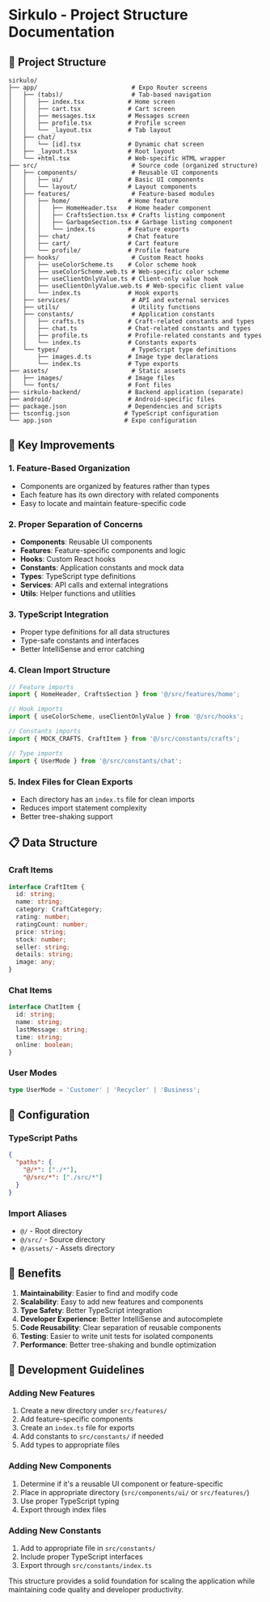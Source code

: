 # Sirkulo - Project Structure Documentation

## 📁 Project Structure

```
sirkulo/
├── app/                          # Expo Router screens
│   ├── (tabs)/                   # Tab-based navigation
│   │   ├── index.tsx            # Home screen
│   │   ├── cart.tsx             # Cart screen
│   │   ├── messages.tsx         # Messages screen
│   │   ├── profile.tsx          # Profile screen
│   │   └── _layout.tsx          # Tab layout
│   ├── chat/
│   │   └── [id].tsx             # Dynamic chat screen
│   ├── _layout.tsx              # Root layout
│   └── +html.tsx                # Web-specific HTML wrapper
├── src/                          # Source code (organized structure)
│   ├── components/               # Reusable UI components
│   │   ├── ui/                  # Basic UI components
│   │   └── layout/              # Layout components
│   ├── features/                 # Feature-based modules
│   │   ├── home/                # Home feature
│   │   │   ├── HomeHeader.tsx   # Home header component
│   │   │   ├── CraftsSection.tsx # Crafts listing component
│   │   │   ├── GarbageSection.tsx # Garbage listing component
│   │   │   └── index.ts         # Feature exports
│   │   ├── chat/                # Chat feature
│   │   ├── cart/                # Cart feature
│   │   └── profile/             # Profile feature
│   ├── hooks/                    # Custom React hooks
│   │   ├── useColorScheme.ts    # Color scheme hook
│   │   ├── useColorScheme.web.ts # Web-specific color scheme
│   │   ├── useClientOnlyValue.ts # Client-only value hook
│   │   ├── useClientOnlyValue.web.ts # Web-specific client value
│   │   └── index.ts             # Hook exports
│   ├── services/                 # API and external services
│   ├── utils/                    # Utility functions
│   ├── constants/                # Application constants
│   │   ├── crafts.ts            # Craft-related constants and types
│   │   ├── chat.ts              # Chat-related constants and types
│   │   ├── profile.ts           # Profile-related constants and types
│   │   └── index.ts             # Constants exports
│   └── types/                    # TypeScript type definitions
│       ├── images.d.ts          # Image type declarations
│       └── index.ts             # Type exports
├── assets/                       # Static assets
│   ├── images/                  # Image files
│   └── fonts/                   # Font files
├── sirkulo-backend/             # Backend application (separate)
├── android/                     # Android-specific files
├── package.json                 # Dependencies and scripts
├── tsconfig.json               # TypeScript configuration
└── app.json                    # Expo configuration
```

## 🎯 Key Improvements

### 1. **Feature-Based Organization**

- Components are organized by features rather than types
- Each feature has its own directory with related components
- Easy to locate and maintain feature-specific code

### 2. **Proper Separation of Concerns**

- **Components**: Reusable UI components
- **Features**: Feature-specific components and logic
- **Hooks**: Custom React hooks
- **Constants**: Application constants and mock data
- **Types**: TypeScript type definitions
- **Services**: API calls and external integrations
- **Utils**: Helper functions and utilities

### 3. **TypeScript Integration**

- Proper type definitions for all data structures
- Type-safe constants and interfaces
- Better IntelliSense and error catching

### 4. **Clean Import Structure**

```typescript
// Feature imports
import { HomeHeader, CraftsSection } from '@/src/features/home';

// Hook imports
import { useColorScheme, useClientOnlyValue } from '@/src/hooks';

// Constants imports
import { MOCK_CRAFTS, CraftItem } from '@/src/constants/crafts';

// Type imports
import { UserMode } from '@/src/constants/chat';
```

### 5. **Index Files for Clean Exports**

- Each directory has an `index.ts` file for clean imports
- Reduces import statement complexity
- Better tree-shaking support

## 📋 Data Structure

### Craft Items

```typescript
interface CraftItem {
  id: string;
  name: string;
  category: CraftCategory;
  rating: number;
  ratingCount: number;
  price: string;
  stock: number;
  seller: string;
  details: string;
  image: any;
}
```

### Chat Items

```typescript
interface ChatItem {
  id: string;
  name: string;
  lastMessage: string;
  time: string;
  online: boolean;
}
```

### User Modes

```typescript
type UserMode = 'Customer' | 'Recycler' | 'Business';
```

## 🔧 Configuration

### TypeScript Paths

```json
{
  "paths": {
    "@/*": ["./*"],
    "@/src/*": ["./src/*"]
  }
}
```

### Import Aliases

- `@/` - Root directory
- `@/src/` - Source directory
- `@/assets/` - Assets directory

## 🚀 Benefits

1. **Maintainability**: Easier to find and modify code
2. **Scalability**: Easy to add new features and components
3. **Type Safety**: Better TypeScript integration
4. **Developer Experience**: Better IntelliSense and autocomplete
5. **Code Reusability**: Clear separation of reusable components
6. **Testing**: Easier to write unit tests for isolated components
7. **Performance**: Better tree-shaking and bundle optimization

## 📝 Development Guidelines

### Adding New Features

1. Create a new directory under `src/features/`
2. Add feature-specific components
3. Create an `index.ts` file for exports
4. Add constants to `src/constants/` if needed
5. Add types to appropriate files

### Adding New Components

1. Determine if it's a reusable UI component or feature-specific
2. Place in appropriate directory (`src/components/ui/` or `src/features/`)
3. Use proper TypeScript typing
4. Export through index files

### Adding New Constants

1. Add to appropriate file in `src/constants/`
2. Include proper TypeScript interfaces
3. Export through `src/constants/index.ts`

This structure provides a solid foundation for scaling the application while
maintaining code quality and developer productivity.
